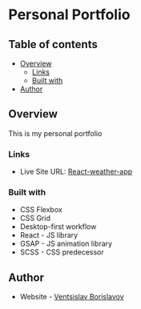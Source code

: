 # Personal Portfolio

## Table of contents

- [Overview](#overview)
  - [Links](#links)
  - [Built with](#built-with)
- [Author](#author)

## Overview

This is my personal portfolio

### Links

- Live Site URL: [React-weather-app](https://ventsislav-borislavov.netlify.app/)

### Built with

- CSS Flexbox
- CSS Grid
- Desktop-first workflow
- React - JS library
- GSAP - JS animation library
- SCSS - CSS predecessor

## Author

- Website - [Ventsislav Borislavov](https://ventsislav-borislavov.netlify.app/)